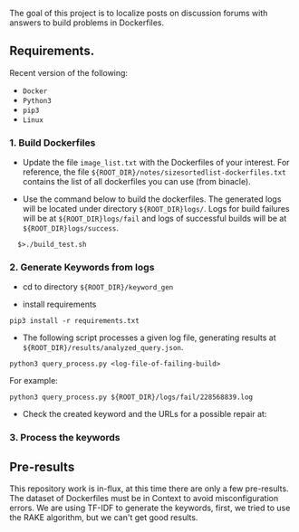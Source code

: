 The goal of this project is to localize posts on discussion forums
with answers to build problems in Dockerfiles.

## Requirements.
Recent version of the following:

- `Docker`
- `Python3`
- `pip3`
- `Linux`

### 1. Build Dockerfiles

- Update the file `image_list.txt` with the Dockerfiles of your
interest. For reference, the file
`${ROOT_DIR}/notes/sizesortedlist-dockerfiles.txt` contains the list of all
dockerfiles you can use (from binacle).

- Use the command below to build the dockerfiles. The generated logs
  will be located under directory `${ROOT_DIR}logs/`. Logs for build failures
  will be at `${ROOT_DIR}logs/fail` and logs of successful builds will be at
  `${ROOT_DIR}logs/success`.

```
  $>./build_test.sh
```

### 2. Generate Keywords from logs

- cd to directory `${ROOT_DIR}/keyword_gen` 

- install requirements

```
pip3 install -r requirements.txt
```

- The following script processes a given log file, generating results
  at `${ROOT_DIR}/results/analyzed_query.json`.

```
python3 query_process.py <log-file-of-failing-build>
```

For example:

```
python3 query_process.py ${ROOT_DIR}/logs/fail/228568839.log
```

- Check the created keyword and the URLs for a possible repair at: 

### 3. Process the keywords

## Pre-results

This repository work is in-flux, at this time there are only a few pre-results. The dataset of Dockerfiles must be in Context to avoid misconfiguration errors.
We are using TF-IDF to generate the keywords, first, we tried to use the RAKE algorithm, but we can't get good results.
